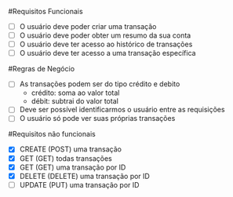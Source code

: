 #Requisitos Funcionais

- [ ] O usuário deve poder criar uma transação
- [ ] O usuário deve poder obter um resumo da sua conta
- [ ] O usuário deve ter acesso ao histórico de transações
- [ ] O usuário deve ter acesso a uma transação específica

#Regras de Negócio

- [ ] As transações podem ser do tipo crédito e debito
  - crédito: soma ao valor total
  - débit: subtrai do valor total
- [ ] Deve ser possível identificarmos o usuário entre as requisições
- [ ] O usuário só pode ver suas próprias transações

#Requisitos não funcionais

- [x] CREATE (POST) uma transação
- [x] GET (GET) todas transações
- [x] GET (GET) uma transação por ID
- [x] DELETE (DELETE) uma transação por ID
- [ ] UPDATE (PUT) uma transação por ID

